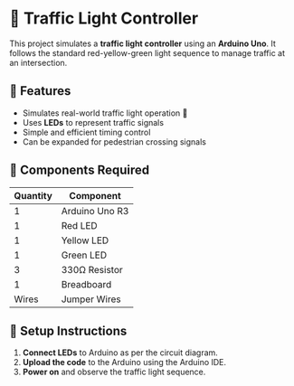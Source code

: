 # 🚦 Traffic Light Controller

This project simulates a **traffic light controller** using an **Arduino Uno**. It follows the standard red-yellow-green light sequence to manage traffic at an intersection.

## 📌 Features
- Simulates real-world traffic light operation 🚥
- Uses **LEDs** to represent traffic signals
- Simple and efficient timing control
- Can be expanded for pedestrian crossing signals

## 🔧 Components Required
| Quantity | Component |
|----------|-----------|
| 1 | Arduino Uno R3 |
| 1 | Red LED |
| 1 | Yellow LED |
| 1 | Green LED |
| 3 | 330Ω Resistor |
| 1 | Breadboard |
| Wires | Jumper Wires |

## 🚀 Setup Instructions
1. **Connect LEDs** to Arduino as per the circuit diagram.
2. **Upload the code** to the Arduino using the Arduino IDE.
3. **Power on** and observe the traffic light sequence.
